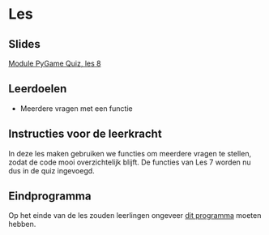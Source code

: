 # Les 

## Slides

[Module PyGame Quiz, les 8](https://slides.com/felienne/python-klas-2-module-1-les-8)

## Leerdoelen

* Meerdere vragen met een functie 

## Instructies voor de leerkracht

In deze les maken gebruiken we functies om meerdere vragen te stellen, zodat de code mooi overzichtelijk blijft. De functies van Les 7 worden nu dus in de quiz ingevoegd.

## Eindprogramma

Op het einde van de les zouden leerlingen ongeveer [dit programma](https://repl.it/@mevrHermans/Pidk-M4-L8a-Einde) moeten hebben. 



